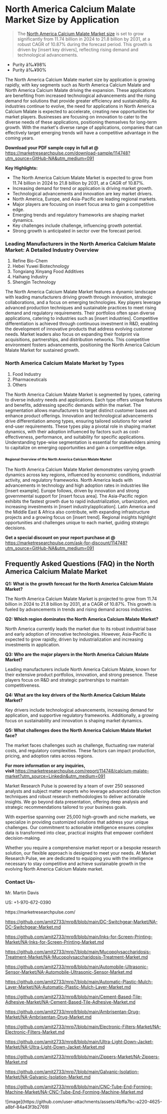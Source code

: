 <h1>North America Calcium Malate Market&nbsp;Size by Application</h1><blockquote><p>The <a href="https://marketresearchpulse.com/download-sample/114748?utm_source=GitHub-NA&amp;utm_medium=091">North America Calcium Malate Market size</a> is set to grow significantly from 11.74 billion in 2024 to 21.8 billion by 2031, at a robust CAGR of 10.87% during the forecast period. This growth is driven by [insert key drivers], reflecting rising demand and technological advancements.</p></blockquote><ul><li>Purity â‰¥98%<li> Purity â‰¥90%</li></ul><p>The North America Calcium Malate market size by application is growing rapidly, with key segments such as North America Calcium Malate and North America Calcium Malate driving the expansion. These applications are benefiting from increased technological advancements and the rising demand for solutions that provide greater efficiency and sustainability. As industries continue to evolve, the need for applications in North America Calcium Malate is expected to accelerate, creating new opportunities for market players. Businesses are focusing on innovation to cater to the diverse needs of these applications, positioning themselves for long-term growth. With the market's diverse range of applications, companies that can effectively target emerging trends will have a competitive advantage in the coming years.</p><p><strong>Download your PDF sample copy in full at @ </strong><a href="https://marketresearchpulse.com/download-sample/114748?utm_source=GitHub-NA&amp;utm_medium=091">https://marketresearchpulse.com/download-sample/114748?utm_source=GitHub-NA&amp;utm_medium=091</a></p><p><strong>Key Highlights: </strong></p><ul><li>The North America Calcium Malate Market is expected to grow from 11.74 billion in 2024 to 21.8 billion by 2031, at a CAGR of 10.87%.</li><li>Increasing demand for trend or application is driving market growth.</li><li>Technological advancements and innovation are key market drivers.</li><li>North America, Europe, and Asia-Pacific are leading regional markets.</li><li>Major players are focusing on insert focus area to gain a competitive edge.</li><li>Emerging trends and regulatory frameworks are shaping market dynamics.</li><li>Key challenges include challenge, influencing growth potential.</li><li>Strong growth is anticipated in sector over the forecast period.</li></ul><h3>Leading Manufacturers in the North America Calcium Malate Market: A Detailed Industry Overview</h3><ol><li>Refine Bio-Chem</li><li>Hebei Yuwei Biotechnology</li><li>Tongxiang Xinyang Food Additives</li><li>Haihang Industry</li><li>Shengjin Technology</li></ol><div class="flex max-w-full flex-col flex-grow"><div class="min-h-8 text-message flex w-full flex-col items-end gap-2 whitespace-normal break-words [.text-message+&amp;]:mt-5" dir="auto" data-message-author-role="assistant" data-message-id="fd8432e4-4910-450d-b182-61b7bfb0a01f" data-message-model-slug="gpt-4o"><div class="flex w-full flex-col gap-1 empty:hidden first:pt-[3px]"><div class="markdown prose w-full break-words dark:prose-invert light"><p>The North America Calcium Malate Market features a dynamic landscape with leading manufacturers driving growth through innovation, strategic collaborations, and a focus on emerging technologies. Key players leverage advanced production techniques and sustainable practices to meet rising demand and regulatory requirements. Their portfolios often span diverse applications, catering to industries such as [insert industries]. Competitive differentiation is achieved through continuous investment in R&amp;D, enabling the development of innovative products that address evolving customer needs. Market leaders also focus on expanding their footprint via acquisitions, partnerships, and distribution networks. This competitive environment fosters advancements, positioning the North America Calcium Malate Market for sustained growth.</p></div></div></div></div><h3>North America Calcium Malate Market by Types</h3><ol><li>Food Industry<li> Pharmaceuticals<li> Others</li></ol><div class="flex max-w-full flex-col flex-grow"><div class="min-h-8 text-message flex w-full flex-col items-end gap-2 whitespace-normal break-words [.text-message+&amp;]:mt-5" dir="auto" data-message-author-role="assistant" data-message-id="084470be-0bb7-4664-bddf-5156b4f41249" data-message-model-slug="gpt-4o-mini"><div class="flex w-full flex-col gap-1 empty:hidden first:pt-[3px]"><div class="markdown prose w-full break-words dark:prose-invert light"><p>The North America Calcium Malate Market is segmented by types, catering to diverse industry needs and applications. Each type offers unique features and benefits, addressing specific demands within the market. The segmentation allows manufacturers to target distinct customer bases and enhance product offerings. Innovation and technological advancements drive differentiation among types, ensuring tailored solutions for varied end-user requirements. These types play a pivotal role in shaping market dynamics, with their adoption influenced by factors such as cost-effectiveness, performance, and suitability for specific applications. Understanding type-wise segmentation is essential for stakeholders aiming to capitalize on emerging opportunities and gain a competitive edge.</p></div></div></div></div><h3><span style="font-size: 11px;">Regional Overview of the North America Calcium Malate Market</span></h3><div class="flex max-w-full flex-col flex-grow"><div class="min-h-8 text-message flex w-full flex-col items-end gap-2 whitespace-normal break-words [.text-message+&amp;]:mt-5" dir="auto" data-message-author-role="assistant" data-message-id="e9038762-ce64-4e30-91c9-9bd413514231" data-message-model-slug="gpt-4o-mini"><div class="flex w-full flex-col gap-1 empty:hidden first:pt-[3px]"><div class="markdown prose w-full break-words dark:prose-invert light"><p>The North America Calcium Malate Market demonstrates varying growth dynamics across key regions, influenced by economic conditions, industrial activity, and regulatory frameworks. North America leads with advancements in technology and high adoption rates in industries like [insert example]. Europe follows, driven by innovation and strong governmental support for [insert focus area]. The Asia-Pacific region exhibits the fastest growth due to rapid industrialization, urbanization, and increasing investments in [insert industry/application]. Latin America and the Middle East &amp; Africa also contribute, with expanding infrastructure projects and a growing focus on [insert trend]. Regional insights highlight opportunities and challenges unique to each market, guiding strategic decisions.</p></div></div></div></div><p><strong>Get a special discount on your report purchase at @ </strong><a href="https://marketresearchpulse.com/ask-for-discount/114748?utm_source=GitHub-NA&amp;utm_medium=091">https://marketresearchpulse.com/ask-for-discount/114748?utm_source=GitHub-NA&amp;utm_medium=091</a></p><h2>Frequently Asked Questions (FAQ) in the North America Calcium Malate Market</h2><p><strong>Q1: What is the growth forecast for the North America Calcium Malate Market?</strong></p><p>The North America Calcium Malate Market is projected to grow from 11.74 billion in 2024 to 21.8 billion by 2031, at a CAGR of 10.87%. This growth is fueled by advancements in trends and rising demand across industries.</p><p><strong>Q2: Which region dominates the North America Calcium Malate Market?</strong></p><p>North America currently leads the market due to its robust industrial base and early adoption of innovative technologies. However, Asia-Pacific is expected to grow rapidly, driven by industrialization and increasing investments in application.</p><p><strong>Q3: Who are the major players in the North America Calcium Malate Market?</strong></p><p>Leading manufacturers include North America Calcium Malate, known for their extensive product portfolios, innovation, and strong presence. These players focus on R&amp;D and strategic partnerships to maintain competitiveness.</p><p><strong>Q4: What are the key drivers of the North America Calcium Malate Market?</strong></p><p>Key drivers include technological advancements, increasing demand for application, and supportive regulatory frameworks. Additionally, a growing focus on sustainability and innovation is shaping market dynamics.</p><p><strong>Q5: What challenges does the North America Calcium Malate Market face?</strong></p><p>The market faces challenges such as challenge, fluctuating raw material costs, and regulatory complexities. These factors can impact production, pricing, and adoption rates across regions.</p><p><strong>For more information or any inquiries, visit&nbsp;</strong><a href="https://marketresearchpulse.com/report/114748/calcium-malate-market?utm_source=Linkedin&utm_medium=091">https://marketresearchpulse.com/report/114748/calcium-malate-market?utm_source=Linkedin&utm_medium=091</a></p><p>Market Research Pulse is powered by a team of over 250 seasoned analysts and subject matter experts who leverage advanced data collection techniques and robust research methodologies to deliver actionable insights. We go beyond data presentation, offering deep analysis and strategic recommendations tailored to your business goals.</p><p>With expertise spanning over 25,000 high-growth and niche markets, we specialize in providing customized solutions that address your unique challenges. Our commitment to actionable intelligence ensures complex data is transformed into clear, practical insights that empower confident decision-making.</p><p>Whether you require a comprehensive market report or a bespoke research solution, our flexible approach is designed to meet your needs. At Market Research Pulse, we are dedicated to equipping you with the intelligence necessary to stay competitive and achieve sustainable growth in the evolving North America Calcium Malate market.</p><h3><strong>Contact Us-</strong></h3><p>Mr. Martin Davis</p><p>US: +1-970-672-0390</p><p>https://marketresearchpulse.com/</p><p><a href="https://github.com/amit2733/mrp8/blob/main/DC-Switchgear-Market/NA-DC-Switchgear-Market.md">https://github.com/amit2733/mrp8/blob/main/DC-Switchgear-Market/NA-DC-Switchgear-Market.md</a></p><p><a href="https://github.com/amit2733/mrp9/blob/main/Inks-for-Screen-Printing-Market/NA-Inks-for-Screen-Printing-Market.md">https://github.com/amit2733/mrp9/blob/main/Inks-for-Screen-Printing-Market/NA-Inks-for-Screen-Printing-Market.md</a></p><p><a href="https://github.com/amit2733/mrp7/blob/main/Mucopolysaccharidosis-Treatment-Market/NA-Mucopolysaccharidosis-Treatment-Market.md">https://github.com/amit2733/mrp7/blob/main/Mucopolysaccharidosis-Treatment-Market/NA-Mucopolysaccharidosis-Treatment-Market.md</a></p><p><a href="https://github.com/amit2733/mrp8/blob/main/Automobile-Ultrasonic-Sensor-Market/NA-Automobile-Ultrasonic-Sensor-Market.md">https://github.com/amit2733/mrp8/blob/main/Automobile-Ultrasonic-Sensor-Market/NA-Automobile-Ultrasonic-Sensor-Market.md</a></p><p><a href="https://github.com/amit2733/mrp7/blob/main/Automatic-Plastic-Mulch-Layer-Market/NA-Automatic-Plastic-Mulch-Layer-Market.md">https://github.com/amit2733/mrp7/blob/main/Automatic-Plastic-Mulch-Layer-Market/NA-Automatic-Plastic-Mulch-Layer-Market.md</a></p><p><a href="https://github.com/amit2733/mrp8/blob/main/Cement-Based-Tile-Adhesive-Market/NA-Cement-Based-Tile-Adhesive-Market.md">https://github.com/amit2733/mrp8/blob/main/Cement-Based-Tile-Adhesive-Market/NA-Cement-Based-Tile-Adhesive-Market.md</a></p><p><a href="https://github.com/amit2733/mrp9/blob/main/Ambrisentan-Drug-Market/NA-Ambrisentan-Drug-Market.md">https://github.com/amit2733/mrp9/blob/main/Ambrisentan-Drug-Market/NA-Ambrisentan-Drug-Market.md</a></p><p><a href="https://github.com/amit2733/mrp7/blob/main/Electronic-Filters-Market/NA-Electronic-Filters-Market.md">https://github.com/amit2733/mrp7/blob/main/Electronic-Filters-Market/NA-Electronic-Filters-Market.md</a></p><p><a href="https://github.com/amit2733/mrp8/blob/main/Ultra-Light-Down-Jacket-Market/NA-Ultra-Light-Down-Jacket-Market.md">https://github.com/amit2733/mrp8/blob/main/Ultra-Light-Down-Jacket-Market/NA-Ultra-Light-Down-Jacket-Market.md</a></p><p><a href="https://github.com/amit2733/mrp9/blob/main/Zippers-Market/NA-Zippers-Market.md">https://github.com/amit2733/mrp9/blob/main/Zippers-Market/NA-Zippers-Market.md</a></p><p><a href="https://github.com/amit2733/mrp7/blob/main/Galvanic-Isolation-Market/NA-Galvanic-Isolation-Market.md">https://github.com/amit2733/mrp7/blob/main/Galvanic-Isolation-Market/NA-Galvanic-Isolation-Market.md</a></p><p><a href="https://github.com/amit2733/mrp8/blob/main/CNC-Tube-End-Forming-Machine-Market/NA-CNC-Tube-End-Forming-Machine-Market.md">https://github.com/amit2733/mrp8/blob/main/CNC-Tube-End-Forming-Machine-Market/NA-CNC-Tube-End-Forming-Machine-Market.md</a></p>
![image](https://github.com/user-attachments/assets/4bffa7bc-a220-4625-a8bf-84a43f3b2769)
